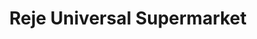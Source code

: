 ---
title: "Reje Universal Supermarket"
url: /bonita-springs/reje-universal-supermarket/
shop: Supermarkt
---